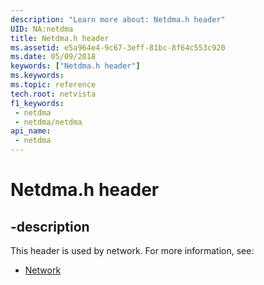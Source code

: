 ```yaml
---
description: "Learn more about: Netdma.h header"
UID: NA:netdma
title: Netdma.h header
ms.assetid: e5a964e4-9c67-3eff-81bc-8f64c553c920
ms.date: 05/09/2018
keywords: ["Netdma.h header"]
ms.keywords: 
ms.topic: reference
tech.root: netvista
f1_keywords:
 - netdma
 - netdma/netdma
api_name:
 - netdma
---
```


# Netdma.h header


## -description

This header is used by network. For more information, see:

- [Network](../_netvista/index.md)

